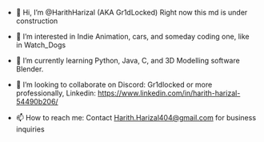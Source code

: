 - 👋 Hi, I’m @HarithHarizal (AKA Gr1dLocked)
Right now this md is under construction

- 👀 I’m interested in Indie Animation, cars, and someday coding one, like in Watch_Dogs
- 🌱 I’m currently learning Python, Java, C, and 3D Modelling software Blender.
- 💞️ I’m looking to collaborate on Discord: Gr1dlocked or more professionally, Linkedin: https://www.linkedin.com/in/harith-harizal-54490b206/
- 📫 How to reach me: Contact Harith.Harizal404@gmail.com for business inquiries

<!---
HarithHarizal/HarithHarizal is a ✨ special ✨ repository because its `README.md` (this file) appears on your GitHub profile.
You can click the Preview link to take a look at your changes.
--->
